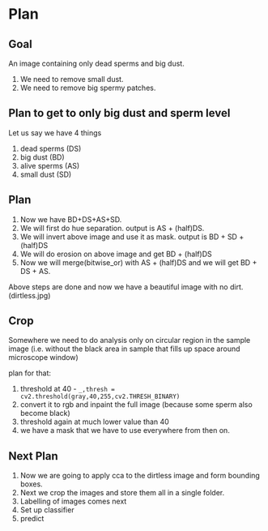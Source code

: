 # Plan

## Goal

An image containing only dead sperms and big dust.



1. We need to remove small dust.
2. We need to remove big spermy patches.


## Plan to get to only big dust and sperm level

Let us say we have 4 things

1. dead sperms (DS)
2. big dust (BD)
3. alive sperms (AS)
4. small dust (SD)

## Plan 

1. Now we have BD+DS+AS+SD.
2. We will first do hue separation. output is AS + (half)DS. 
3. We will invert above image and use it as mask. output is BD + SD + (half)DS
4. We will do erosion on above image and get BD + (half)DS
5. Now we will merge(bitwise_or) with AS + (half)DS and we will get BD + DS + AS.

Above steps are done and now we have a beautiful image with no dirt. (dirtless.jpg)

## Crop
Somewhere we need to do analysis only on circular region in the sample image (i.e. without the black area in sample that fills up space around microscope window)

plan for that:
1. threshold at 40 - ```_,thresh = cv2.threshold(gray,40,255,cv2.THRESH_BINARY)```
2. convert it to rgb and inpaint the full image (because some sperm also become black)
3. threshold again at much lower value than 40
4. we have a mask that we have to use everywhere from then on. 

## Next Plan

1. Now we are going to apply cca to the dirtless image and form bounding boxes.
2. Next we crop the images and store them all in a single folder. 
3. Labelling of images comes next
4. Set up classifier 
5. predict







